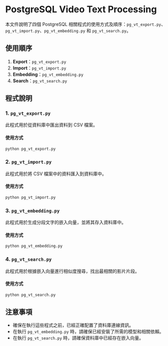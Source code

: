 # PostgreSQL Video Text Processing

本文件說明了四個 PostgreSQL 相關程式的使用方式及順序：`pg_vt_export.py`、`pg_vt_import.py`、`pg_vt_embedding.py` 和 `pg_vt_search.py`。

## 使用順序

1. **Export**：`pg_vt_export.py`
2. **Import**：`pg_vt_import.py`
3. **Embedding**：`pg_vt_embedding.py`
4. **Search**：`pg_vt_search.py`

## 程式說明

### 1. `pg_vt_export.py`

此程式用於從資料庫中匯出資料到 CSV 檔案。

#### 使用方式

```bash
python pg_vt_export.py
```

### 2. `pg_vt_import.py`

此程式用於將 CSV 檔案中的資料匯入到資料庫中。

#### 使用方式

```bash
python pg_vt_import.py
```

### 3. `pg_vt_embedding.py`

此程式用於生成分段文字的嵌入向量，並將其存入資料庫中。

#### 使用方式

```bash
python pg_vt_embedding.py
```

### 4. `pg_vt_search.py`

此程式用於根據嵌入向量進行相似度搜尋，找出最相關的影片片段。

#### 使用方式

```bash
python pg_vt_search.py
```

## 注意事項

- 確保在執行這些程式之前，已經正確配置了資料庫連線資訊。
- 在執行 `pg_vt_embedding.py` 時，請確保已經安裝了所需的模型和相關依賴。
- 在執行 `pg_vt_search.py` 時，請確保資料庫中已經存在嵌入向量。